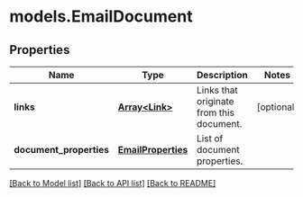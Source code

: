 # models.EmailDocument
## Properties
Name | Type | Description | Notes
------------ | ------------- | ------------- | -------------
**links** | [**Array&lt;Link&gt;**](Link.md) | Links that originate from this document. | [optional] 
**document_properties** | [**EmailProperties**](EmailProperties.md) | List of document properties. | 



[[Back to Model list]](README.md#documentation-for-models) [[Back to API list]](README.md#documentation-for-api-endpoints) [[Back to README]](README.md)


